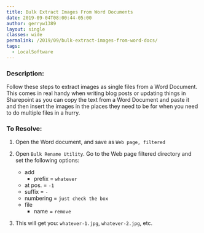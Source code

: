 ```yaml
---
title: Bulk Extract Images From Word Documents
date: 2019-09-04T08:00:44-05:00
author: gerryw1389
layout: single
classes: wide
permalink: /2019/09/bulk-extract-images-from-word-docs/
tags:
  - LocalSoftware
---
```

<!--more-->

### Description:

Follow these steps to extract images as single files from a Word Document. This comes in real handy when writing blog posts or updating things in Sharepoint as you can copy the text from a Word Document and paste it and then insert the images in the places they need to be for when you need to do multiple files in a hurry.

### To Resolve:

1. Open the Word document, and save as `Web page, filtered`

2. Open `Bulk Rename Utility`. Go to the Web page filtered directory and set the following options:
   - add
     - prefix = `whatever`
   - at pos. = `-1`
   - suffix = `-`
   - numbering = `just check the box`
   - file
     - name = `remove`

3. This will get you: `whatever-1.jpg`, `whatever-2.jpg`, etc.

